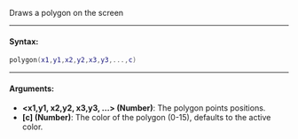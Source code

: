 Draws a polygon on the screen

---

#### Syntax:
```lua
polygon(x1,y1,x2,y2,x3,y3,...,c)
```

---

#### Arguments:

* **<x1,y1, x2,y2, x3,y3, ...\> (Number)**: The polygon points positions.
* **[c] (Number)**: The color of the polygon (0-15), defaults to the active color.